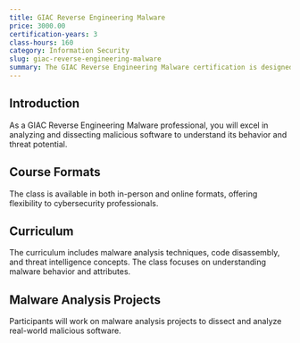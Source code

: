 ```yaml
---
title: GIAC Reverse Engineering Malware
price: 3000.00
certification-years: 3
class-hours: 160
category: Information Security
slug: giac-reverse-engineering-malware
summary: The GIAC Reverse Engineering Malware certification is designed for professionals specializing in analyzing and reverse engineering malicious software. This comprehensive class covers malware analysis, code disassembly, and threat intelligence. It equips candidates with the skills needed to dissect and understand malware behavior.
---
```


## Introduction

As a GIAC Reverse Engineering Malware professional, you will excel in analyzing and dissecting malicious software to understand its behavior and threat potential.

## Course Formats

The class is available in both in-person and online formats, offering flexibility to cybersecurity professionals.

## Curriculum

The curriculum includes malware analysis techniques, code disassembly, and threat intelligence concepts. The class focuses on understanding malware behavior and attributes.

## Malware Analysis Projects

Participants will work on malware analysis projects to dissect and analyze real-world malicious software.

